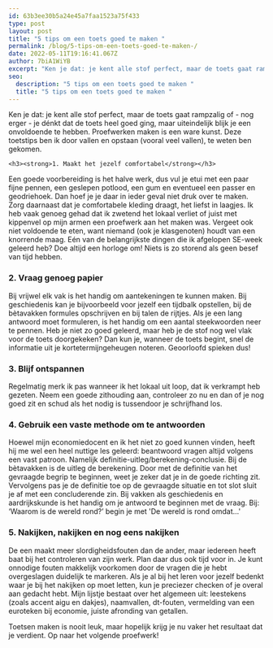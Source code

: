 ```yaml
---
id: 63b3ee30b5a24e45a7faa1523a75f433
type: post
layout: post
title: "5 tips om een toets goed te maken "
permalink: /blog/5-tips-om-een-toets-goed-te-maken-/
date: 2022-05-11T19:16:41.067Z
author: 7biA1WiYB
excerpt: "Ken je dat: je kent alle stof perfect, maar de toets gaat rampzalig of - nog erger - je dénkt dat de toets heel goed ging, maar uiteindelijk blijk je een onvoldoende te hebben. Proefwerken maken is een ware kunst. Deze toetstips ben ik door vallen en opstaan (vooral veel vallen), te weten ben gekomen.  "
seo:
  description: "5 tips om een toets goed te maken "
  title: "5 tips om een toets goed te maken "
---
```

Ken je dat: je kent alle stof perfect, maar de toets gaat rampzalig of - nog erger - je dénkt dat de toets heel goed ging, maar uiteindelijk blijk je een onvoldoende te hebben. Proefwerken maken is een ware kunst. Deze toetstips ben ik door vallen en opstaan (vooral veel vallen), te weten ben gekomen.  

    <h3><strong>1. Maakt het jezelf comfortabel</strong></h3>
<p>Een goede voorbereiding is het halve werk, dus vul je etui met een paar fijne pennen, een geslepen potlood, een gum en eventueel een passer en geodriehoek. Dan hoef je je daar in ieder geval niet druk over te maken. Zorg daarnaast dat je comfortabele kleding draagt, het liefst in laagjes. Ik heb vaak genoeg gehad dat ik zwetend het lokaal verliet of juist met kippenvel op mijn armen een proefwerk aan het maken was. Vergeet ook niet voldoende te eten, want niemand (ook je klasgenoten) houdt van een knorrende maag. Eén van de belangrijkste dingen die ik afgelopen SE-week geleerd heb? Doe altijd een horloge om! Niets is zo storend als geen besef van tijd hebben.</p>
<h3><strong>2. Vraag genoeg papier </strong></h3>
<p>Bij vrijwel elk vak is het handig om aantekeningen te kunnen maken. Bij geschiedenis kan je bijvoorbeeld voor jezelf een tijdbalk opstellen, bij de bètavakken formules opschrijven en bij talen de rijtjes. Als je een lang antwoord moet formuleren, is het handig om een aantal steekwoorden neer te pennen. Heb je niet zo goed geleerd, maar heb je de stof nog wel vlak voor de toets doorgekeken? Dan kun je, wanneer de toets begint, snel de informatie uit je kortetermijngeheugen noteren. Geoorloofd spieken dus!</p>
<h3><strong>3. Blijf ontspannen</strong></h3>
<p>Regelmatig merk ik pas wanneer ik het lokaal uit loop, dat ik verkrampt heb gezeten. Neem een goede zithouding aan, controleer zo nu en dan of je nog goed zit en schud als het nodig is tussendoor je schrijfhand los.</p>
<h3><strong>4. Gebruik een vaste methode om te antwoorden</strong></h3>
<p>Hoewel mijn economiedocent en ik het niet zo goed kunnen vinden, heeft hij me wel een heel nuttige les geleerd: beantwoord vragen altijd volgens een vast patroon. Namelijk definitie-uitleg/berekening-conclusie. Bij de bètavakken is de uitleg de berekening. Door met de definitie van het gevraagde begrip te beginnen, weet je zeker dat je in de goede richting zit. Vervolgens pas je de definitie toe op de gevraagde situatie en tot slot sluit je af met een concluderende zin. Bij vakken als geschiedenis en aardrijkskunde is het handig om je antwoord te beginnen met de vraag. Bij: ‘Waarom is de wereld rond?’ begin je met 'De wereld is rond omdat...'</p>
<h3>5. Nakijken, nakijken en nog eens nakijken</h3>
<p>De een maakt meer slordigheidsfouten dan de ander, maar iedereen heeft baat bij het controleren van zijn werk. Plan daar dus ook tijd voor in. Je kunt onnodige fouten makkelijk voorkomen door de vragen die je hebt overgeslagen duidelijk te markeren. Als je al bij het leren voor jezelf bedenkt waar je bij het nakijken op moet letten, kun je preciezer checken of je overal aan gedacht hebt. Mijn lijstje bestaat over het algemeen uit: leestekens (zoals accent aigu en dakjes), naamvallen, dt-fouten, vermelding van een euroteken bij economie, juiste afronding van getallen.</p>
<p>Toetsen maken is nooit leuk, maar hopelijk krijg je nu vaker het resultaat dat je verdient. Op naar het volgende proefwerk!</p>  
